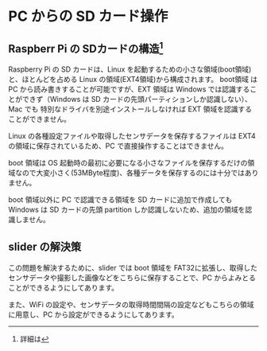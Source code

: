 # PC からの SD カード操作

## Raspberr Pi の SDカードの構造[^1]

Raspberry Pi の SD カードは、Linux を起動するための小さな領域(boot領域)と、ほとんどを占める Linux の領域(EXT4領域)から構成されます。
boot領域 は PC から読み書きすることが可能ですが、EXT 領域は Windows では認識することができず（Windows は SD カードの先頭パーティションしか認識しない）、Mac でも 特別なドライバを別途インストールしなければ EXT 領域を認識することができません。

Linux の各種設定ファイルや取得したセンサデータを保存するファイルは EXT4 の領域に保存されているため、PC で直接操作することはできません。

boot 領域は OS 起動時の最初に必要になる小さなファイルを保存するだけの領域なので大変小さく(53MByte程度)、各種データを保存するのには十分ではありません。

boot 領域以外に PC で認識できる領域を SD カードに追加で作成しても Windows は SD カードの先頭 partition しか認識しないため、追加の領域を認識しません。

## slider の解決策

この問題を解決するために、slider では boot 領域を FAT32に拡張し、取得したセンサデータや撮影した画像などをこちらに保存することで、PC からよみとることができるようにしてあります。

また、WiFi の設定や、センサデータの取得時間間隔の設定などもこちらの領域に用意し、PC から設定ができるようにしてあります。

[^1]: 詳細は

